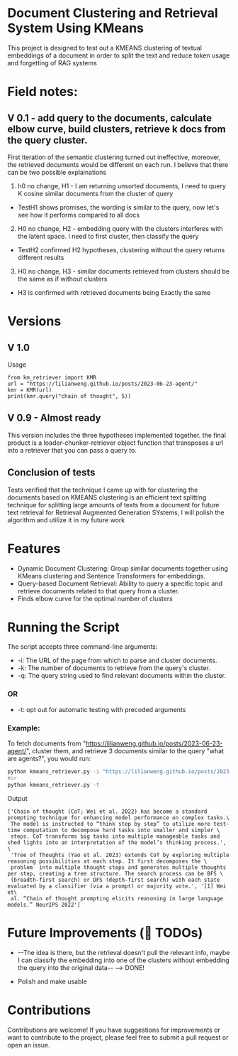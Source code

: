 # Document Clustering and Retrieval System Using KMeans
This project is designed to test out a KMEANS clustering of textual embeddings of a document in order to split the text and reduce token usage and forgetting of RAG systems

# Field notes:
## V 0.1 - add query to the documents, calculate elbow curve, build clusters, retrieve k docs from the query cluster.
First iteration of the semantic clustering turned out ineffective, moreover, the retrieved documents would be different on each run. I believe that there can be two possible explainations
1. h0 no change, H1 - I am returning unsorted documents, I need to query K cosine similar documents from the cluster of query
- TestH1 shows promises, the wording is similar to the query, now let's see how it performs compared to all docs

2. H0 no change, H2 - embedding query with the clusters interferes with the latent space. I need to first cluster, then classify the query
- TestH2 confirmed H2 hypotheses, clustering without the query returns different results

3. H0 no change, H3 - similar documents retrieved from clusters should be the same as if without clusters
- H3 is confirmed with retrieved documents being Exactly the same

# Versions
## V 1.0
Usage
```
from km_retriever import KMR
url = "https://lilianweng.github.io/posts/2023-06-23-agent/"
kmr = KMR(url)
print(kmr.query("chain of thought", 5))
```


## V 0.9 - Almost ready
This version includes the three hypotheses implemented together. the final product is a loader-chunker-retriever object function that transposes a url into a retriever that you can pass a query to.



## Conclusion of tests
Tests verified that the technique I came up with for clustering the documents based on KMEANS clustering is an efficient text splitting technique for splitting large amounts of texts from a document for future text retrieval for Retrieval Augmented Generation SYstems, I will polish the algorithm and utilize it in my future work

# Features
* Dynamic Document Clustering: Group similar documents together using KMeans clustering and Sentence Transformers for embeddings.
* Query-based Document Retrieval: Ability to query a specific topic and retrieve documents related to that query from a cluster.
* Finds elbow curve for the optimal number of clusters

# Running the Script
The script accepts three command-line arguments:

* -i: The URL of the page from which to parse and cluster documents.
* -k: The number of documents to retrieve from the query's cluster.
* -q: The query string used to find relevant documents within the cluster.

### OR 

* -t: opt out for automatic testing with precoded arguments

### Example:
To fetch documents from "https://lilianweng.github.io/posts/2023-06-23-agent/", cluster them, and retrieve 3 documents similar to the query "what are agents?", you would run:

```bash
python kmeans_retriever.py -i "https://lilianweng.github.io/posts/2023-06-23-agent/" -k 3 -q "Chain of Thought?"
#or
python kmeans_retriever.py -t
```
Output
```
['Chain of thought (CoT; Wei et al. 2022) has become a standard prompting technique for enhancing model performance on complex tasks.\
 The model is instructed to “think step by step” to utilize more test-time computation to decompose hard tasks into smaller and simpler \
 steps. CoT transforms big tasks into multiple manageable tasks and shed lights into an interpretation of the model’s thinking process.', \
 'Tree of Thoughts (Yao et al. 2023) extends CoT by exploring multiple reasoning possibilities at each step. It first decomposes the \
 problem  into multiple thought steps and generates multiple thoughts per step, creating a tree structure. The search process can be BFS \
 (breadth-first search) or DFS (depth-first search) with each state evaluated by a classifier (via a prompt) or majority vote.', '[1] Wei et\
 al. “Chain of thought prompting elicits reasoning in large language models.” NeurIPS 2022']
```
# Future Improvements (🚧 TODOs)
* --The idea is there, but the retrieval doesn't pull the relevant info, maybe I can classify the embedding into one of the clusters without embedding the query into the original data-- --> DONE!

* Polish and make usable

# Contributions
Contributions are welcome! If you have suggestions for improvements or want to contribute to the project, please feel free to submit a pull request or open an issue.
